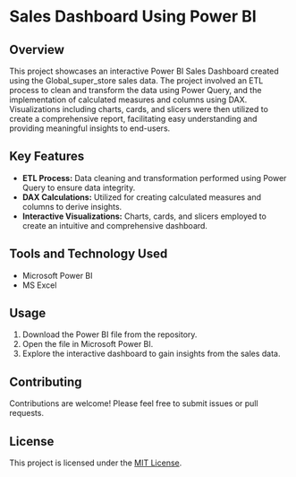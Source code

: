 # Sales Dashboard Using Power BI

## Overview
This project showcases an interactive Power BI Sales Dashboard created using the Global_super_store sales data. The project involved an ETL process to clean and transform the data using Power Query, and the implementation of calculated measures and columns using DAX. Visualizations including charts, cards, and slicers were then utilized to create a comprehensive report, facilitating easy understanding and providing meaningful insights to end-users.

## Key Features
- **ETL Process:** Data cleaning and transformation performed using Power Query to ensure data integrity.
- **DAX Calculations:** Utilized for creating calculated measures and columns to derive insights.
- **Interactive Visualizations:** Charts, cards, and slicers employed to create an intuitive and comprehensive dashboard.
  
## Tools and Technology Used
- Microsoft Power BI
- MS Excel

## Usage
1. Download the Power BI file from the repository.
2. Open the file in Microsoft Power BI.
3. Explore the interactive dashboard to gain insights from the sales data.

## Contributing
Contributions are welcome! Please feel free to submit issues or pull requests.

## License
This project is licensed under the [MIT License](LICENSE).
